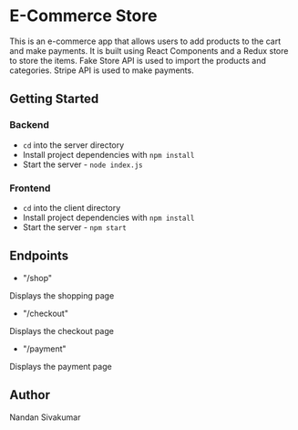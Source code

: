 # E-Commerce Store

This is an e-commerce app that allows users to add products to the cart and make payments. It is built using React Components and a Redux store to store the items. Fake Store API is used to import the products and categories. Stripe API is used to make payments.

## Getting Started

### Backend

- `cd` into the server directory
- Install project dependencies with `npm install`
- Start the server - `node index.js`

### Frontend

- `cd` into the client directory
- Install project dependencies with `npm install`
- Start the server - `npm start`

## Endpoints

- "/shop"

Displays the shopping page

- "/checkout"

Displays the checkout page

- "/payment"

Displays the payment page

## Author

Nandan Sivakumar
